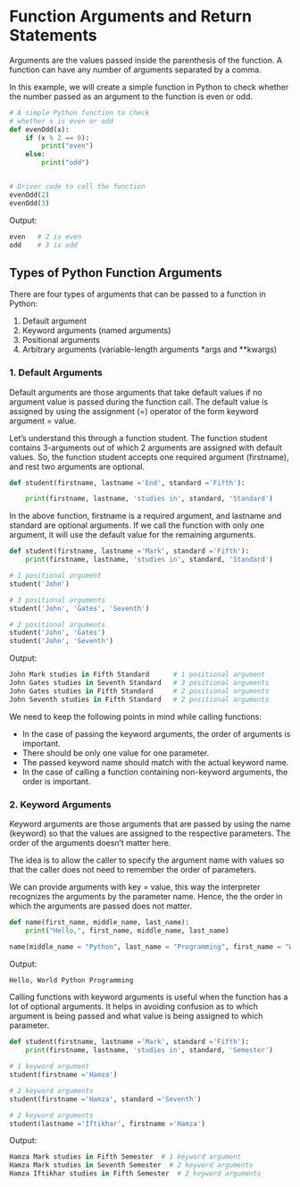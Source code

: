 # Function Arguments and Return Statements

Arguments are the values passed inside the parenthesis of the function. A function can have any number of arguments separated by a comma.

In this example, we will create a simple function in Python to check whether the number passed as an argument to the function is even or odd.

```python
# A simple Python function to check
# whether x is even or odd
def evenOdd(x):
    if (x % 2 == 0):
        print("even")
    else:
        print("odd")


# Driver code to call the function
evenOdd(2)
evenOdd(3)
```

Output:

```python
even   # 2 is even
odd    # 3 is odd
```

## Types of Python Function Arguments

There are four types of arguments that can be passed to a function in Python:

1. Default argument
2. Keyword arguments (named arguments)
3. Positional arguments
4. Arbitrary arguments (variable-length arguments *args and **kwargs)

### 1. Default Arguments

Default arguments are those arguments that take default values if no argument value is passed during the function call. The default value is assigned by using the assignment (=) operator of the form keyword argument = value.

Let’s understand this through a function student. The function student contains 3-arguments out of which 2 arguments are assigned with default values. So, the function student accepts one required argument (firstname), and rest two arguments are optional. 

```python
def student(firstname, lastname ='End', standard ='Fifth'):

    print(firstname, lastname, 'studies in', standard, 'Standard')
```

In the above function, firstname is a required argument, and lastname and standard are optional arguments. If we call the function with only one argument, it will use the default value for the remaining arguments.

```python
def student(firstname, lastname ='Mark', standard ='Fifth'):
	print(firstname, lastname, 'studies in', standard, 'Standard')

# 1 positional argument
student('John')

# 3 positional arguments
student('John', 'Gates', 'Seventh')

# 2 positional arguments
student('John', 'Gates')
student('John', 'Seventh')
```

Output:

```python
John Mark studies in Fifth Standard      # 1 positional argument
John Gates studies in Seventh Standard   # 3 positional arguments
John Gates studies in Fifth Standard     # 2 positional arguments
John Seventh studies in Fifth Standard   # 2 positional arguments
```

We need to keep the following points in mind while calling functions: 

- In the case of passing the keyword arguments, the order of arguments is important.
- There should be only one value for one parameter.
- The passed keyword name should match with the actual keyword name.
- In the case of calling a function containing non-keyword arguments, the order is important.

### 2. Keyword Arguments

Keyword arguments are those arguments that are passed by using the name (keyword) so that the values are assigned to the respective parameters. The order of the arguments doesn’t matter here.

The idea is to allow the caller to specify the argument name with values so that the caller does not need to remember the order of parameters.

We can provide arguments with key = value, this way the interpreter recognizes the arguments by the parameter name. Hence, the the order in which the arguments are passed does not matter.

```python
def name(first_name, middle_name, last_name):
    print("Hello,", first_name, middle_name, last_name)

name(middle_name = "Python", last_name = "Programming", first_name = "World")
```

Output:

```python
Hello, World Python Programming
```

Calling functions with keyword arguments is useful when the function has a lot of optional arguments. It helps in avoiding confusion as to which argument is being passed and what value is being assigned to which parameter.

```python
def student(firstname, lastname ='Mark', standard ='Fifth'):
    print(firstname, lastname, 'studies in', standard, 'Semester')

# 1 keyword argument
student(firstname ='Hamza')

# 2 keyword arguments
student(firstname ='Hamza', standard ='Seventh')

# 2 keyword arguments
student(lastname ='Iftikhar', firstname ='Hamza')
```

Output:

```python
Hamza Mark studies in Fifth Semester  # 1 keyword argument
Hamza Mark studies in Seventh Semester  # 2 keyword arguments
Hamza Iftikhar studies in Fifth Semester  # 2 keyword arguments
```